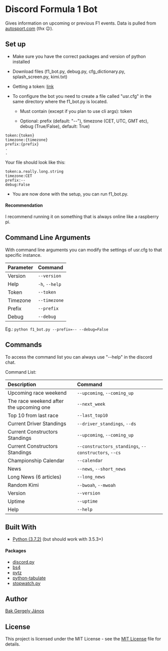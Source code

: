 ﻿# Discord Formula 1 Bot

Gives information on upcoming or previous F1 events. 
Data is pulled from [autosport.com](https://www.autosport.com/f1) (thx :wink:).

## Set up

- Make sure you have the correct packages and version of python installed

- Download files (f1_bot.py, debug.py, cfg_dictionary.py, splash_screen.py, kimi.txt)

- Getting a token: [link](https://youtu.be/nW8c7vT6Hl4?t=289)

- To configure the bot you need to create a file called "usr.cfg" in the same directory where the f1_bot.py is located. 

	- Must contain (except if you plan to use cli args): token

	- Optional: prefix (default: "--"), timezone (CET, UTC, GMT etc), debug (True/False), default: True)

```
token:{token}
timezone:{timezone}
prefix:{prefix}
.
.
```

Your file should look like this:
```
token:a.really.long.string
timezone:CET
prefix:--
debug:False
```

- You are now done with the setup, you can run f1_bot.py.

#### Recommendation

I recommend running it on something that is always online like a raspberry pi.

## Command Line Arguments

With command line arguments you can modify the settings of usr.cfg to that specific instance.

| Parameter | Command |
| :--- | :--- |
| Version | `--version` |
| Help | `-h`, `--help` |
| Token | `--token` |
| Timezone | `--timezone` |
| Prefix | `--prefix` |
| Debug | `--debug` |

Eg.: `python f1_bot.py --prefix=-- --debug=False`

## Commands

To access the command list you can always use "--help" in the discord chat.

Command List:

| Description | Command |
| :--- | :--- |
| Upcoming race weekend | `--upcoming`, `--coming_up` |
| The race weekend after the upcoming one | `--next_week` |
| Top 10 from last race | `--last_top10` |
| Current Driver Standings | `--driver_standings`, `--ds` |
| Current Constructors Standings | `--upcoming`, `--coming_up` |
| Current Constructors Standings | `--constructors_standings`, `--constructors`, `--cs` |
| Championship Calendar | `--calendar` |
| News | `--news`, `--short_news` |
| Long News (6 articles) | `--long_news` |
| Random Kimi | `--bwoah`, `--mwoah` |
| Version | `--version` |
| Uptime | `--uptime` |
| Help | `--help` |

## Built With

- [Python (3.7.2)](https://www.python.org) (but should work with 3.5.3+)

#### Packages

* [discord.py](https://github.com/Rapptz/discord.py)
* [bs4](https://www.crummy.com/software/BeautifulSoup/bs4/doc/)
* [pytz](https://pypi.org/project/pytz/)
* [python-tabulate](https://github.com/gregbanks/python-tabulate)
* [stopwatch.py](https://pypi.org/project/stopwatch.py/)


## Author

[Bak Gergely János](https://github.com/weyh)

## License
This project is licensed under the MIT License - see the [MIT License](LICENSE) file for details.
